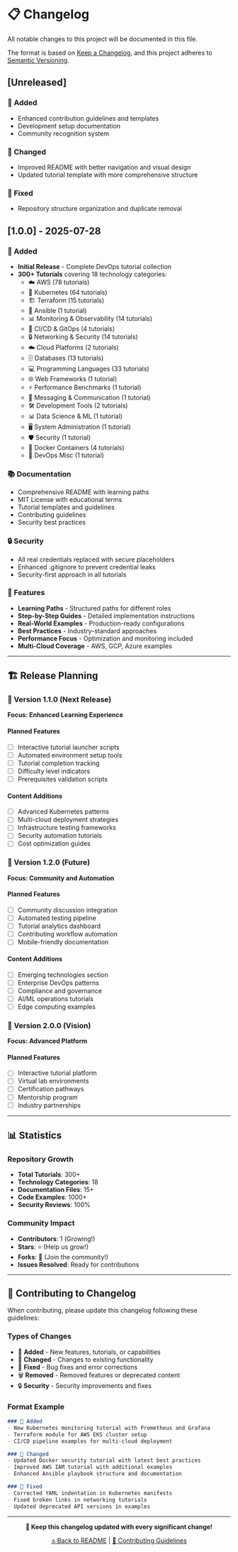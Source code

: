 # 📋 Changelog

All notable changes to this project will be documented in this file.

The format is based on [Keep a Changelog](https://keepachangelog.com/en/1.0.0/),
and this project adheres to [Semantic Versioning](https://semver.org/spec/v2.0.0.html).

## [Unreleased]

### 🚀 Added
- Enhanced contribution guidelines and templates
- Development setup documentation
- Community recognition system

### 🔧 Changed
- Improved README with better navigation and visual design
- Updated tutorial template with more comprehensive structure

### 🐛 Fixed
- Repository structure organization and duplicate removal

## [1.0.0] - 2025-07-28

### 🚀 Added
- **Initial Release** - Complete DevOps tutorial collection
- **300+ Tutorials** covering 18 technology categories:
  - ☁️ AWS (78 tutorials)
  - 🐳 Kubernetes (64 tutorials)  
  - 🏗️ Terraform (15 tutorials)
  - 🔧 Ansible (1 tutorial)
  - 📊 Monitoring & Observability (14 tutorials)
  - 🚀 CI/CD & GitOps (4 tutorials)
  - 🔒 Networking & Security (14 tutorials)
  - ☁️ Cloud Platforms (2 tutorials)
  - 🗄️ Databases (13 tutorials)
  - 💻 Programming Languages (33 tutorials)
  - 🌐 Web Frameworks (1 tutorial)
  - ⚡ Performance Benchmarks (1 tutorial)
  - 💬 Messaging & Communication (1 tutorial)
  - 🛠️ Development Tools (2 tutorials)
  - 📊 Data Science & ML (1 tutorial)
  - 🖥️ System Administration (1 tutorial)
  - 🛡️ Security (1 tutorial)
  - 🐳 Docker Containers (4 tutorials)
  - 🎯 DevOps Misc (1 tutorial)

### 📚 Documentation
- Comprehensive README with learning paths
- MIT License with educational terms
- Tutorial templates and guidelines
- Contributing guidelines
- Security best practices

### 🔒 Security
- All real credentials replaced with secure placeholders
- Enhanced .gitignore to prevent credential leaks
- Security-first approach in all tutorials

### 🎯 Features
- **Learning Paths** - Structured paths for different roles
- **Step-by-Step Guides** - Detailed implementation instructions
- **Real-World Examples** - Production-ready configurations
- **Best Practices** - Industry-standard approaches
- **Performance Focus** - Optimization and monitoring included
- **Multi-Cloud Coverage** - AWS, GCP, Azure examples

---

## 🏗️ Release Planning

### 🎯 Version 1.1.0 (Next Release)
**Focus: Enhanced Learning Experience**

#### Planned Features
- [ ] Interactive tutorial launcher scripts
- [ ] Automated environment setup tools
- [ ] Tutorial completion tracking
- [ ] Difficulty level indicators
- [ ] Prerequisites validation scripts

#### Content Additions
- [ ] Advanced Kubernetes patterns
- [ ] Multi-cloud deployment strategies  
- [ ] Infrastructure testing frameworks
- [ ] Security automation tutorials
- [ ] Cost optimization guides

### 🚀 Version 1.2.0 (Future)
**Focus: Community and Automation**

#### Planned Features
- [ ] Community discussion integration
- [ ] Automated testing pipeline
- [ ] Tutorial analytics dashboard
- [ ] Contributing workflow automation
- [ ] Mobile-friendly documentation

#### Content Additions
- [ ] Emerging technologies section
- [ ] Enterprise DevOps patterns
- [ ] Compliance and governance
- [ ] AI/ML operations tutorials
- [ ] Edge computing examples

### 🌟 Version 2.0.0 (Vision)
**Focus: Advanced Platform**

#### Planned Features
- [ ] Interactive tutorial platform
- [ ] Virtual lab environments
- [ ] Certification pathways
- [ ] Mentorship program
- [ ] Industry partnerships

---

## 📊 Statistics

### Repository Growth
- **Total Tutorials**: 300+
- **Technology Categories**: 18
- **Documentation Files**: 15+
- **Code Examples**: 1000+
- **Security Reviews**: 100%

### Community Impact
- **Contributors**: 1 (Growing!)
- **Stars**: ⭐ (Help us grow!)
- **Forks**: 🍴 (Join the community!)
- **Issues Resolved**: Ready for contributions

---

## 🤝 Contributing to Changelog

When contributing, please update this changelog following these guidelines:

### Types of Changes
- 🚀 **Added** - New features, tutorials, or capabilities
- 🔧 **Changed** - Changes to existing functionality
- 🐛 **Fixed** - Bug fixes and error corrections
- 🗑️ **Removed** - Removed features or deprecated content
- 🔒 **Security** - Security improvements and fixes

### Format Example
```markdown
### 🚀 Added
- New Kubernetes monitoring tutorial with Prometheus and Grafana
- Terraform module for AWS EKS cluster setup
- CI/CD pipeline examples for multi-cloud deployment

### 🔧 Changed  
- Updated Docker security tutorial with latest best practices
- Improved AWS IAM tutorial with additional examples
- Enhanced Ansible playbook structure and documentation

### 🐛 Fixed
- Corrected YAML indentation in Kubernetes manifests
- Fixed broken links in networking tutorials
- Updated deprecated API versions in examples
```

---

<div align="center">

**📝 Keep this changelog updated with every significant change!**

[🔝 Back to README](README.md) | [🤝 Contributing Guidelines](CONTRIBUTING.md)

</div>
